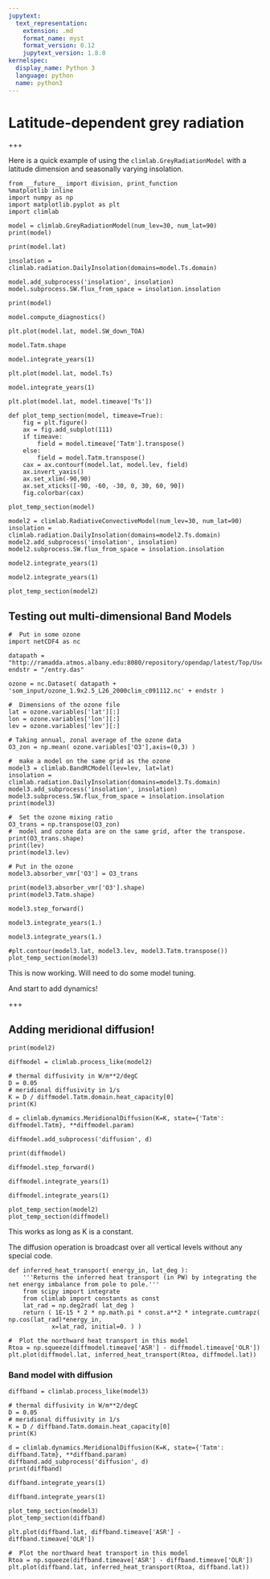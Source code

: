 ```yaml
---
jupytext:
  text_representation:
    extension: .md
    format_name: myst
    format_version: 0.12
    jupytext_version: 1.8.0
kernelspec:
  display_name: Python 3
  language: python
  name: python3
---
```


# Latitude-dependent grey radiation

+++

Here is a quick example of using the `climlab.GreyRadiationModel` with a latitude dimension and seasonally varying insolation.

```{code-cell} ipython3
from __future__ import division, print_function
%matplotlib inline
import numpy as np
import matplotlib.pyplot as plt
import climlab
```

```{code-cell} ipython3
model = climlab.GreyRadiationModel(num_lev=30, num_lat=90)
print(model)
```

```{code-cell} ipython3
print(model.lat)
```

```{code-cell} ipython3
insolation = climlab.radiation.DailyInsolation(domains=model.Ts.domain)
```

```{code-cell} ipython3
model.add_subprocess('insolation', insolation)
model.subprocess.SW.flux_from_space = insolation.insolation
```

```{code-cell} ipython3
print(model)
```

```{code-cell} ipython3
model.compute_diagnostics()
```

```{code-cell} ipython3
plt.plot(model.lat, model.SW_down_TOA)
```

```{code-cell} ipython3
model.Tatm.shape
```

```{code-cell} ipython3
model.integrate_years(1)
```

```{code-cell} ipython3
plt.plot(model.lat, model.Ts)
```

```{code-cell} ipython3
model.integrate_years(1)
```

```{code-cell} ipython3
plt.plot(model.lat, model.timeave['Ts'])
```

```{code-cell} ipython3
def plot_temp_section(model, timeave=True):
    fig = plt.figure()
    ax = fig.add_subplot(111)
    if timeave:
        field = model.timeave['Tatm'].transpose()
    else:
        field = model.Tatm.transpose()
    cax = ax.contourf(model.lat, model.lev, field)
    ax.invert_yaxis()
    ax.set_xlim(-90,90)
    ax.set_xticks([-90, -60, -30, 0, 30, 60, 90])
    fig.colorbar(cax)
```

```{code-cell} ipython3
plot_temp_section(model)
```

```{code-cell} ipython3
model2 = climlab.RadiativeConvectiveModel(num_lev=30, num_lat=90)
insolation = climlab.radiation.DailyInsolation(domains=model2.Ts.domain)
model2.add_subprocess('insolation', insolation)
model2.subprocess.SW.flux_from_space = insolation.insolation
```

```{code-cell} ipython3
model2.integrate_years(1)
```

```{code-cell} ipython3
model2.integrate_years(1)
```

```{code-cell} ipython3
plot_temp_section(model2)
```

## Testing out multi-dimensional Band Models

```{code-cell} ipython3
#  Put in some ozone
import netCDF4 as nc

datapath = "http://ramadda.atmos.albany.edu:8080/repository/opendap/latest/Top/Users/BrianRose/CESM_runs/"
endstr = "/entry.das"

ozone = nc.Dataset( datapath + 'som_input/ozone_1.9x2.5_L26_2000clim_c091112.nc' + endstr )

#  Dimensions of the ozone file
lat = ozone.variables['lat'][:]
lon = ozone.variables['lon'][:]
lev = ozone.variables['lev'][:]

# Taking annual, zonal average of the ozone data
O3_zon = np.mean( ozone.variables['O3'],axis=(0,3) )
```

```{code-cell} ipython3
#  make a model on the same grid as the ozone
model3 = climlab.BandRCModel(lev=lev, lat=lat)
insolation = climlab.radiation.DailyInsolation(domains=model3.Ts.domain)
model3.add_subprocess('insolation', insolation)
model3.subprocess.SW.flux_from_space = insolation.insolation
print(model3)
```

```{code-cell} ipython3
#  Set the ozone mixing ratio
O3_trans = np.transpose(O3_zon)
#  model and ozone data are on the same grid, after the transpose.
print(O3_trans.shape)
print(lev)
print(model3.lev)
```

```{code-cell} ipython3
# Put in the ozone
model3.absorber_vmr['O3'] = O3_trans
```

```{code-cell} ipython3
print(model3.absorber_vmr['O3'].shape)
print(model3.Tatm.shape)
```

```{code-cell} ipython3
model3.step_forward()
```

```{code-cell} ipython3
model3.integrate_years(1.)
```

```{code-cell} ipython3
model3.integrate_years(1.)
```

```{code-cell} ipython3
#plt.contour(model3.lat, model3.lev, model3.Tatm.transpose())
plot_temp_section(model3)
```

This is now working. Will need to do some model tuning.

And start to add dynamics!

+++

## Adding meridional diffusion!

```{code-cell} ipython3
print(model2)
```

```{code-cell} ipython3
diffmodel = climlab.process_like(model2)
```

```{code-cell} ipython3
# thermal diffusivity in W/m**2/degC
D = 0.05
# meridional diffusivity in 1/s
K = D / diffmodel.Tatm.domain.heat_capacity[0]
print(K)
```

```{code-cell} ipython3
d = climlab.dynamics.MeridionalDiffusion(K=K, state={'Tatm': diffmodel.Tatm}, **diffmodel.param)
```

```{code-cell} ipython3
diffmodel.add_subprocess('diffusion', d)
```

```{code-cell} ipython3
print(diffmodel)
```

```{code-cell} ipython3
diffmodel.step_forward()
```

```{code-cell} ipython3
diffmodel.integrate_years(1)
```

```{code-cell} ipython3
diffmodel.integrate_years(1)
```

```{code-cell} ipython3
plot_temp_section(model2)
plot_temp_section(diffmodel)
```

This works as long as K is a constant.

The diffusion operation is broadcast over all vertical levels without any special code.

```{code-cell} ipython3
def inferred_heat_transport( energy_in, lat_deg ):
    '''Returns the inferred heat transport (in PW) by integrating the net energy imbalance from pole to pole.'''
    from scipy import integrate
    from climlab import constants as const
    lat_rad = np.deg2rad( lat_deg )
    return ( 1E-15 * 2 * np.math.pi * const.a**2 * integrate.cumtrapz( np.cos(lat_rad)*energy_in,
            x=lat_rad, initial=0. ) )
```

```{code-cell} ipython3
#  Plot the northward heat transport in this model
Rtoa = np.squeeze(diffmodel.timeave['ASR'] - diffmodel.timeave['OLR'])
plt.plot(diffmodel.lat, inferred_heat_transport(Rtoa, diffmodel.lat))
```

### Band model with diffusion

```{code-cell} ipython3
diffband = climlab.process_like(model3)
```

```{code-cell} ipython3
# thermal diffusivity in W/m**2/degC
D = 0.05
# meridional diffusivity in 1/s
K = D / diffband.Tatm.domain.heat_capacity[0]
print(K)
```

```{code-cell} ipython3
d = climlab.dynamics.MeridionalDiffusion(K=K, state={'Tatm': diffband.Tatm}, **diffband.param)
diffband.add_subprocess('diffusion', d)
print(diffband)
```

```{code-cell} ipython3
diffband.integrate_years(1)
```

```{code-cell} ipython3
diffband.integrate_years(1)
```

```{code-cell} ipython3
plot_temp_section(model3)
plot_temp_section(diffband)
```

```{code-cell} ipython3
plt.plot(diffband.lat, diffband.timeave['ASR'] - diffband.timeave['OLR'])
```

```{code-cell} ipython3
#  Plot the northward heat transport in this model
Rtoa = np.squeeze(diffband.timeave['ASR'] - diffband.timeave['OLR'])
plt.plot(diffband.lat, inferred_heat_transport(Rtoa, diffband.lat))
```

```{code-cell} ipython3

```
